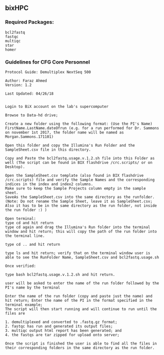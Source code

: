 ## bixHPC

### Required Packages:
    bcl2fastq
    fastqc
    multiqc
    star
    homer
    

### Guidelines for CFG Core Personnel
    Protocol Guide: Demultiplex NextSeq 500

    Author: Faraz Ahmed
    Version: 1.2

    Last Updated: 04/26/18


    Login to BiX account on the lab's supercomputer

    Browse to Data-hd drive;

    Create a new folder using the following format: (Use the PI's Name)
    FirstName.LastName.dateOfrun (e.g. for a run performed for Dr. Sammons on november 1st 2017, the folder name will be named as Morgan.Sammons.171101)

    Open this folder and copy the Illumina's Run Folder and the SampleSheet.csv file in this directory. 

    Copy and Paste the bcl2fastq.usage.v.1.2.sh file into this Folder as well (The script can be found in BIX flashdrive /crc.scripts/ or on Desktop).

    Open the SampleSheet.csv template (also found in BIX flashdrive /crc.scripts) file and verify the Sample Names and the corresponding indices in the index and index2 columns.
    Make sure to keep the Sample Projects column empty in the sample sheet.  
    SaveAs the SampleSheet.csv into the same directory as the runfolder. (Note: Do not rename the Sample Sheet, leave it as SampleSheet.csv; 
    Also it has to be in the same directory as the run folder, not inside the run folder :) ) 

    Open terminal:
    type cd and hit return
    type cd again and drag the Illumina's Run folder into the terminal window and hit return; this will copy the path of the run folder into the terminal line. 

    type cd .. and hit return

    type ls and hit return; verify that on the terminal window user is able to see the RunFolder Name, SampleSheet.csv and bcl2fastq.usage.sh 

    Once verified:

    type bash bcl2fastq.usage.v.1.2.sh and hit return.

    user will be asked to enter the name of the run folder followed by the PI's name by the terminal

    Enter the name of the run folder (copy and paste just the name) and hit return; Enter the name of the PI in the format specified in the terminal example; 
    The script will then start running and will continue to run until the files are 

    1. demultiplexed and converted to .fastq.gz format; 
    2. fastqc has run and generated its output files;
    3. multiqc output html report has been generated; and 
    4. the fastqs are tar zipped for upload onto server; 

    Once the script is finished the user is able to find all the files in their corresponding folders in the same directory as the run folder. 







